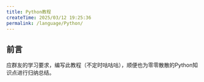 ```yaml
---
title: Python教程
createTime: 2025/03/12 19:25:36
permalink: /language/Python/
---
```


## 前言

应群友的学习要求，编写此教程（不定时咕咕咕），顺便也为零零散散的Python知识点进行归纳总结。
